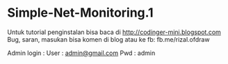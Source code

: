 # Simple-Net-Monitoring.1
Untuk tutorial penginstalan bisa baca di http://codinger-mini.blogspot.com
Bug, saran, masukan bisa komen di blog atau ke fb: fb.me/rizal.ofdraw

Admin login :
User : admin@gmail.com
Pwd : admin
